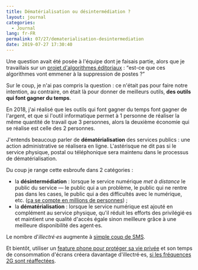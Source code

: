 ```yaml
---
title: Dématérialisation ou désintermédiation ?
layout: journal
categories:
  - Journal
lang: fr-FR
permalink: 07/27/dematerialisation-desintermediation
date: 2019-07-27 17:30:40
---
```


Une question avait été posée à l'équipe dont je faisais partie, alors que je travaillais sur un [projet d'algorithmes éditoriaux](https://www.bbc.co.uk/rd/projects/editorial-algorithms) : <q>est-ce que ces algorithmes vont emmener à la suppression de postes ?</q>

Sur le coup, je n'ai pas compris la question : ce n'était pas pour faire notre intention, au contraire, on était là pour donner de meilleurs outils, **des outils qui font gagner du temps**.

En 2018, j'ai réalisé que les outils qui font gagner du temps font gagner de l'argent, et que si l'outil informatique permet à 1 personne de réaliser la même quantité de travail que 3 personnes, alors la deuxième économie qui se réalise est celle des 2 personnes.

J'entends beaucoup parler de **dématérialisation** des services publics : une action administrative se réalisera en ligne. L'astérisque ne dit pas si le service physique, postal ou téléphonique sera maintenu dans le processus de dématérialisation.

Du coup je range cette esbroufe dans 2 catégories :

- la **désintermédiation** : lorsque le service numérique _met à distance_ le public du service — le public qui a un problème, le public qui ne rentre pas dans les cases, le public qui a des difficultés avec le numérique, etc. ([ça se compte en millions de personnes](https://www.monde-diplomatique.fr/2019/08/BRYGO/60129)) ;
- la **dématérialisation** : lorsque le service numérique est ajouté en complément au service physique, qu'il réduit les efforts des privilégié·es et maintient une qualité d'accès égale sinon meilleure grâce à une meilleure disponibilité des agent·es.

Le nombre d'_illectré·es_ augmente à [simple coup de SMS](https://www.theguardian.com/money/2019/jul/27/thousands-without-mobiles-could-be-frozen-out-of-online-payments).

Et bientôt, utiliser un [feature phone pour protéger sa vie privée](http://resilience.mcpaccard.com/notes/du-besoin-instantane-l-art-de-repasser-au-dumbphone) et son temps de consommation d'écrans créera davantage d'illectré·es, [si les fréquences 2G sont réaffectées](https://www.nextinpact.com/news/93722-frequences-pour-4g-gateau-700-mhz-peut-en-cacher-autre.htm).

